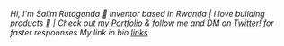 *Hi, I'm Salim Rutaganda 👋 Inventor based in Rwanda | I love building products 🚀 | Check out my [Portfolio](https://salim.engineer) & follow me and DM on [Twitter](https://twitter.com/salimnunez01)! for faster respoonses
My link in bio [links](https://links.salim.engineer)*
